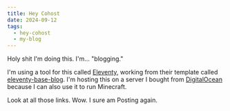 ```yaml
---
title: Hey Cohost
date: 2024-09-12
tags:
  - hey-cohost
  - my-blog
---
```

Holy shit I'm doing this. I'm... "blogging."

I'm using a tool for this called [Eleventy](https://www.11ty.dev/), working from their template called [eleventy-base-blog](https://github.com/11ty/eleventy-base-blog). I'm hosting this on a server I bought from [DigitalOcean](https://www.digitalocean.com/) because I can also use it to run Minecraft.

Look at all those links. Wow. I sure am Posting again.
